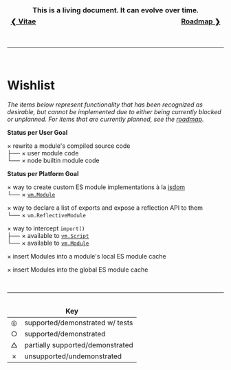 <table>
  <thead><tr><td colspan=3  align=center><strong>This is a living document. It can evolve over time.</strong></td></tr></thead>
  <tfoot><tr><td align=center><a href="./vitae.md"><strong>❮&nbsp;Vitae</strong></a></td><td><img width=1000/></td><td align=center><a href="./roadmap.md"><strong>Roadmap&nbsp;❯</strong></a></td></tr></tfoot>
</table><br /><hr /><br />

# Wishlist

_The items below represent functionality that has been recognized as desirable,
but cannot be implemented due to either being currently blocked or unplanned.
For items that are currently planned, see the [roadmap](./roadmap.md)._

**Status per User Goal**

× rewrite a module's compiled source code  
├── × user module code  
└── × node builtin module code  

**Status per Platform Goal**

× way to create custom ES module implementations à la
[jsdom](https://github.com/jsdom/jsdom)  
└── × [`vm.Module`](https://nodejs.org/api/vm.html#vm_class_vm_module)  

× way to declare a list of exports and expose a reflection API to them  
└── × `vm.ReflectiveModule`  

× way to intercept `import()`  
├── × available to
[`vm.Script`](https://nodejs.org/api/vm.html#vm_class_vm_script)  
└── × available to
[`vm.Module`](https://nodejs.org/api/vm.html#vm_class_vm_module)

× insert Modules into a module's local ES module cache  

× insert Modules into the global ES module cache  

<br /><hr />

<table style="overflow: visible">
  <thead style="overflow: visible">
    <tr style="overflow: visible"><td colspan=3 align=center><strong>Key</strong></td><img width=1000/></tr>
  </thead>
  <tbody>
    <tr><td align=center>◎</td><td>supported/demonstrated w/ tests</td></tr>
    <tr><td align=center>○</td><td>supported/demonstrated</td></tr>
    <tr><td align=center>△</td><td>partially supported/demonstrated</td></tr>
    <tr><td align=center>×</td><td>unsupported/undemonstrated</td></tr>
  </tbody>
</table>
